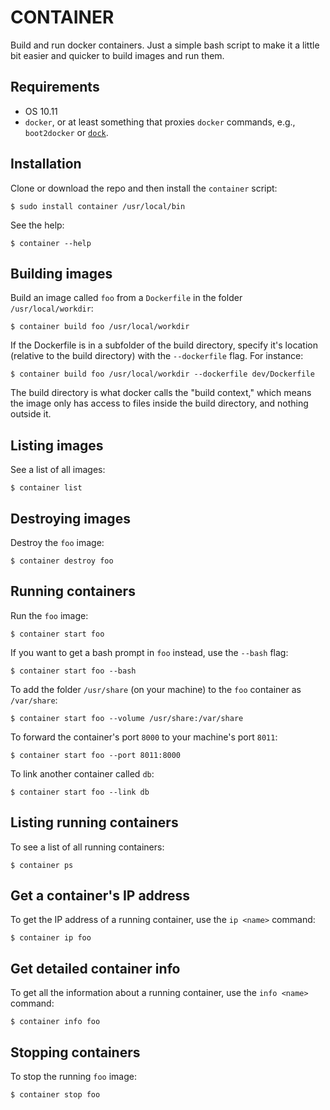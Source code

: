 CONTAINER
=========

Build and run docker containers. Just a simple bash script to make it 
a little bit easier and quicker to build images and run them.


Requirements
------------

* OS 10.11
* `docker`, or at least something that proxies `docker` commands, 
  e.g., `boot2docker` or [`dock`](https://github.com/jtpaasch/dock).


Installation
------------

Clone or download the repo and then install the `container` script:

    $ sudo install container /usr/local/bin

See the help:

    $ container --help


Building images
---------------

Build an image called `foo` from a `Dockerfile` in the folder 
`/usr/local/workdir`:

    $ container build foo /usr/local/workdir

If the Dockerfile is in a subfolder of the build directory, specify it's 
location (relative to the build directory) with the `--dockerfile` flag. 
For instance:

    $ container build foo /usr/local/workdir --dockerfile dev/Dockerfile

The build directory is what docker calls the "build context," which means 
the image only has access to files inside the build directory, and nothing 
outside it.


Listing images
--------------

See a list of all images:

    $ container list


Destroying images
-----------------

Destroy the `foo` image:

    $ container destroy foo


Running containers
------------------

Run the `foo` image:

    $ container start foo

If you want to get a bash prompt in `foo` instead, use the `--bash` flag:

    $ container start foo --bash

To add the folder `/usr/share` (on your machine) to the `foo` container as `/var/share`: 

    $ container start foo --volume /usr/share:/var/share

To forward the container's port `8000` to your machine's port `8011`:

    $ container start foo --port 8011:8000

To link another container called `db`: 

    $ container start foo --link db


Listing running containers
--------------------------

To see a list of all running containers:

    $ container ps


Get a container's IP address
----------------------------

To get the IP address of a running container, use the `ip <name>` command:

    $ container ip foo


Get detailed container info
---------------------------

To get all the information about a running container, use the 
`info <name>` command:

    $ container info foo


Stopping containers
-------------------

To stop the running `foo` image:

    $ container stop foo

